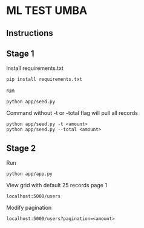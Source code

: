 # ML TEST UMBA

## Instructions
## Stage 1
Install requirements.txt
```console
pip install requirements.txt
```
run
```console
python app/seed.py
```
Command without -t <total records> or -total <total records>  flag will pull all records 
```console
python app/seed.py -t <amount>
python app/seed.py --total <amount>
```

## Stage 2
Run
```console
python app/app.py
```

View grid with default 25 records page 1
```http
localhost:5000/users
```
Modify pagination
```http
localhost:5000/users?pagination=<amount>
```

